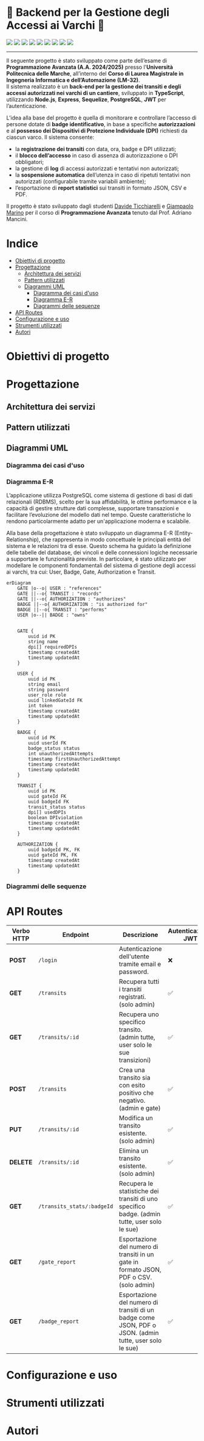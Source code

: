 # 🔐 Backend per la Gestione degli Accessi ai Varchi 🦺

<img src="https://img.shields.io/badge/Node%20js-339933?style=for-the-badge&logo=nodedotjs&logoColor=white" /> <img src="https://img.shields.io/badge/Express%20js-000000?style=for-the-badge&logo=express&logoColor=white" /> <img src="https://img.shields.io/badge/TypeScript-007ACC?style=for-the-badge&logo=typescript&logoColor=white" /> <img src="https://img.shields.io/badge/PostgreSQL-316192?style=for-the-badge&logo=postgresql&logoColor=white" /> <img src="https://img.shields.io/badge/Sequelize-52B0E7?style=for-the-badge&logo=Sequelize&logoColor=white" /> <img src="https://img.shields.io/badge/JWT-000000?style=for-the-badge&logo=JSON%20web%20tokens&logoColor=white" />
 <img src="https://img.shields.io/badge/Jest-C21325?style=for-the-badge&logo=jest&logoColor=white" /> <img src="https://img.shields.io/badge/Postman-FF6C37?style=for-the-badge&logo=Postman&logoColor=white" /> <img src="https://img.shields.io/badge/Docker-2496ED?style=for-the-badge&logo=docker&logoColor=white" />

<hr />

Il seguente progetto è stato sviluppato come parte dell’esame di **Programmazione Avanzata (A.A. 2024/2025)** presso l'**Università Politecnica delle Marche**, all’interno del **Corso di Laurea Magistrale in Ingegneria Informatica e dell’Automazione (LM-32)**.  
Il sistema realizzato è un **back-end per la gestione dei transiti e degli accessi autorizzati nei varchi di un cantiere**, sviluppato in **TypeScript**, utilizzando **Node.js**, **Express**, **Sequelize**, **PostgreSQL**, **JWT** per l’autenticazione.

L’idea alla base del progetto è quella di monitorare e controllare l’accesso di persone dotate di **badge identificativo**, in base a specifiche **autorizzazioni** e al **possesso dei Dispositivi di Protezione Individuale (DPI)** richiesti da ciascun varco. Il sistema consente:

- la **registrazione dei transiti** con data, ora, badge e DPI utilizzati;
- il **blocco dell’accesso** in caso di assenza di autorizzazione o DPI obbligatori;
- la gestione di **log** di accessi autorizzati e tentativi non autorizzati;
- la **sospensione automatica** dell’utenza in caso di ripetuti tentativi non autorizzati (configurabile tramite variabili ambiente);
- l’esportazione di **report statistici** sui transiti in formato JSON, CSV e PDF.

Il progetto è stato sviluppato dagli studenti <a href="https://github.com/davideticchiarelli01">Davide Ticchiarelli</a> e <a href="https://github.com/giamp109">Giampaolo Marino</a> per il corso di <b>Programmazione Avanzata</b> tenuto dal Prof. Adriano Mancini.<br>

# Indice

- [Obiettivi di progetto](#obiettivi-di-progetto)
- [Progettazione](#progettazione)
  - [Architettura dei servizi](#architettura-dei-servizi)
  - [Pattern utilizzati](#pattern-utilizzati)
  - [Diagrammi UML](#diagrammi-uml)
    - [Diagramma dei casi d'uso](#diagramma-dei-casi-duso)
    - [Diagramma E-R](#diagramma-e-r)
    - [Diagrammi delle sequenze](#diagrammi-delle-sequenze)
- [API Routes](#api-routes)
- [Configurazione e uso](#configurazione-e-uso)
- [Strumenti utilizzati](#strumenti-utilizzati)
- [Autori](#autori)

# Obiettivi di progetto

# Progettazione

## Architettura dei servizi

## Pattern utilizzati

## Diagrammi UML

### Diagramma dei casi d'uso

### Diagramma E-R
L’applicazione utilizza PostgreSQL come sistema di gestione di basi di dati relazionali (RDBMS), scelto per la sua affidabilità, le ottime performance e la capacità di gestire strutture dati complesse, supportare transazioni e facilitare l’evoluzione del modello dati nel tempo. Queste caratteristiche lo rendono particolarmente adatto per un'applicazione moderna e scalabile.

Alla base della progettazione è stato sviluppato un diagramma E-R (Entity-Relationship), che rappresenta in modo concettuale le principali entità del sistema e le relazioni tra di esse. Questo schema ha guidato la definizione delle tabelle del database, dei vincoli e delle connessioni logiche necessarie a supportare le funzionalità previste. In particolare, è stato utilizzato per modellare le componenti fondamentali del sistema di gestione degli accessi ai varchi, tra cui: User, Badge, Gate, Authorization e Transit.

```mermaid
erDiagram
    GATE |o--o| USER : "references"
    GATE ||--o{ TRANSIT : "records"
    GATE ||--o{ AUTHORIZATION : "authorizes"
    BADGE ||--o{ AUTHORIZATION : "is authorized for"
    BADGE ||--o{ TRANSIT : "performs"
    USER |o--|| BADGE : "owns"
    

    GATE {
        uuid id PK
        string name
        dpi[] requiredDPIs
        timestamp createdAt
        timestamp updatedAt
    }

    USER {
        uuid id PK
        string email
        string password
        user_role role
        uuid linkedGateId FK
        int token
        timestamp createdAt
        timestamp updatedAt
    }

    BADGE {
        uuid id PK
        uuid userId FK
        badge_status status
        int unauthorizedAttempts
        timestamp firstUnauthorizedAttempt
        timestamp createdAt
        timestamp updatedAt
    }

    TRANSIT {
        uuid id PK
        uuid gateId FK
        uuid badgeId FK
        transit_status status
        dpi[] usedDPIs
        boolean DPIviolation
        timestamp createdAt
        timestamp updatedAt
    }
    
    AUTHORIZATION {
        uuid badgeId PK, FK
        uuid gateId PK, FK
        timestamp createdAt
        timestamp updatedAt
    }
```


### Diagrammi delle sequenze
# API Routes

| **Verbo HTTP** | **Endpoint**                                      | **Descrizione**                                                                              | **Autenticazione JWT** |
|----------------|---------------------------------------------------|----------------------------------------------------------------------------------------------|------------------------|
| **POST**       | `/login`                                          | Autenticazione dell'utente tramite email e password.                                         | ❌                     |
| **GET**        | `/transits`                                       | Recupera tutti i transiti registrati. (solo admin)                                           | ✅                     |
| **GET**        | `/transits/:id`                                   | Recupera uno specifico transito. (admin tutte, user solo le sue transizioni)                 | ✅                     |
| **POST**       | `/transits`                                       | Crea una transito sia con esito positivo che negativo. (admin e gate)                        | ✅                     |
| **PUT**        | `/transits/:id`                                   | Modifica un transito esistente. (solo admin)                                                 | ✅                     |
| **DELETE**     | `/transits/:id`                                   | Elimina un transito esistente. (solo admin)                                                  | ✅                     |
| **GET**        | `/transits_stats/:badgeId`                        | Recupera le statistiche dei transiti di uno specifico badge. (admin tutte, user solo le sue) | ✅                     |
| **GET**        | `/gate_report`                                    | Esportazione del numero di transiti in un gate in formato JSON, PDF o CSV. (solo admin)      | ✅                     |
| **GET**        | `/badge_report`                                   | Esportazione del numero di transiti di un badge come JSON, PDF o JSON. (admin tutte, user solo le sue)          | ✅                     |

# Configurazione e uso
# Strumenti utilizzati
# Autori
